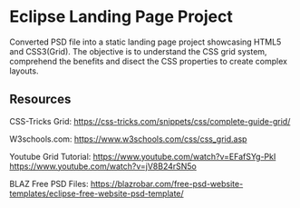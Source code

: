 # Eclipse Landing Page Project

Converted PSD file into a static landing page project showcasing HTML5 and CSS3(Grid). The objective is to understand the CSS grid system, comprehend the benefits and disect the CSS properties to create complex layouts. 

## Resources

CSS-Tricks Grid: https://css-tricks.com/snippets/css/complete-guide-grid/

W3schools.com: https://www.w3schools.com/css/css_grid.asp

Youtube Grid Tutorial: https://www.youtube.com/watch?v=EFafSYg-PkI
https://www.youtube.com/watch?v=jV8B24rSN5o

BLAZ Free PSD Files: https://blazrobar.com/free-psd-website-templates/eclipse-free-website-psd-template/


